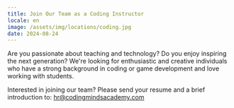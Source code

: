 ```yaml
---
title: Join Our Team as a Coding Instructor
locale: en
image: /assets/img/locations/coding.jpg
date: 2024-08-24
---
```


Are you passionate about teaching and technology? Do you enjoy inspiring the next generation? We're looking for enthusiastic and creative individuals who have a strong background in coding or game development and love working with students.

Interested in joining our team? Please send your resume and a brief introduction to: hr@codingmindsacademy.com 
